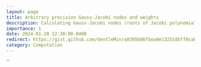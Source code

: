 ```yaml
---
layout: page
title: Arbitrary precision Gauss-Jacobi nodes and weights
description: Calculating Gauss-Jacobi nodes (roots of Jacobi polynomials) and weights to arbitrary precision
importance: 1
date: 2024-01-20 12:30:00-0400
redirect: https://gist.github.com/GentleMin/a0305b86fbea0e13251dbff0caba50e3
category: Computation
---
```


``
